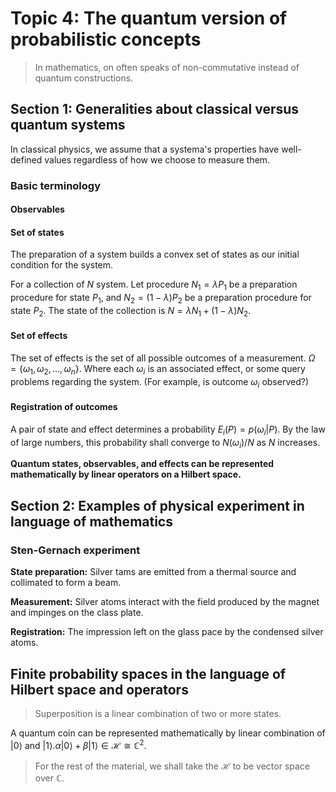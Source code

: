 # Topic 4: The quantum version of probabilistic concepts

> In mathematics, on often speaks of non-commutative instead of quantum constructions.

## Section 1: Generalities about classical versus quantum systems

In classical physics, we assume that a systema's properties have well-defined values regardless of how we choose to measure them.

### Basic terminology

#### Observables

#### Set of states

The preparation of a system builds a convex set of states as our initial condition for the system. 

For a collection of $N$ system. Let procedure $N_1=\lambda P_1$ be a preparation procedure for state $P_1$, and $N_2=(1-\lambda) P_2$ be a preparation procedure for state $P_2$. The state of the collection is $N=\lambda N_1+(1-\lambda) N_2$.

#### Set of effects

The set of effects is the set of all possible outcomes of a measurement. $\Omega=\{\omega_1, \omega_2, \ldots, \omega_n\}$. Where each $\omega_i$ is an associated effect, or some query problems regarding the system. (For example, is outcome $\omega_i$ observed?)

#### Registration of outcomes

A pair of state and effect determines a probability $E_i(P)=p(\omega_i|P)$. By the law of large numbers, this probability shall converge to $N(\omega_i)/N$ as $N$ increases.

**Quantum states, observables, and effects can be represented mathematically by linear operators on a Hilbert space.**

## Section 2: Examples of physical experiment in language of mathematics

### Sten-Gernach experiment

**State preparation:** Silver tams are emitted from a thermal source and collimated to form a beam.

**Measurement:** Silver atoms interact with the field produced by the magnet and impinges on the class plate.

**Registration:** The impression left on the glass pace by the condensed silver atoms.

## Finite probability spaces in the language of Hilbert space and operators

> Superposition is a linear combination of two or more states.

A quantum coin can be represented mathematically by linear combination of $|0\rangle$ and $|1\rangle$.$\alpha|0\rangle+\beta|1\rangle\in\mathscr{H}\cong\mathbb{C}^2$.

> For the rest of the material, we shall take the $\mathscr{H}$ to be vector space over $\mathbb{C}$.

